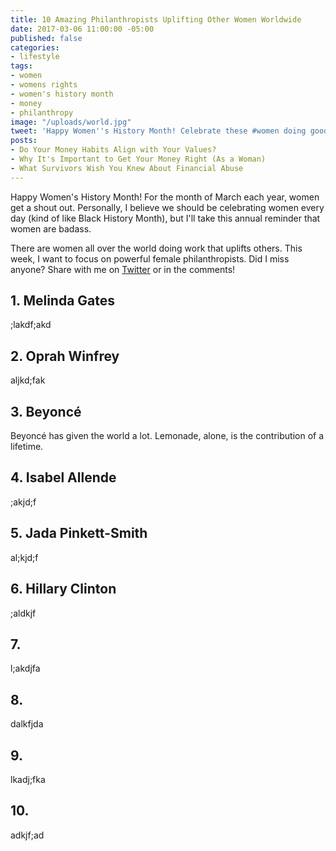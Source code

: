 ```yaml
---
title: 10 Amazing Philanthropists Uplifting Other Women Worldwide
date: 2017-03-06 11:00:00 -05:00
published: false
categories:
- lifestyle
tags:
- women
- womens rights
- women's history month
- money
- philanthropy
image: "/uploads/world.jpg"
tweet: 'Happy Women''s History Month! Celebrate these #women doing good w/ #money. '
posts:
- Do Your Money Habits Align with Your Values?
- Why It's Important to Get Your Money Right (As a Woman)
- What Survivors Wish You Knew About Financial Abuse
---
```


Happy Women's History Month! For the month of March each year, women get a shout out. Personally, I believe we should be celebrating women every day (kind of like Black History Month), but I'll take this annual reminder that women are badass.

There are women all over the world doing work that uplifts others. This week, I want to focus on powerful female philanthropists. Did I miss anyone? Share with me on [Twitter](twitter.com/maggiegermano) or in the comments!

## 1. Melinda Gates

;lakdf;akd

## 2. Oprah Winfrey

aljkd;fak

## 3. Beyoncé

Beyoncé has given the world a lot. Lemonade, alone, is the contribution of a lifetime.

## 4. Isabel Allende

;akjd;f

## 5. Jada Pinkett-Smith

al;kjd;f

## 6. Hillary Clinton

;aldkjf

## 7.

l;akdjfa

## 8.

dalkfjda

## 9.

lkadj;fka

## 10.

adkjf;ad